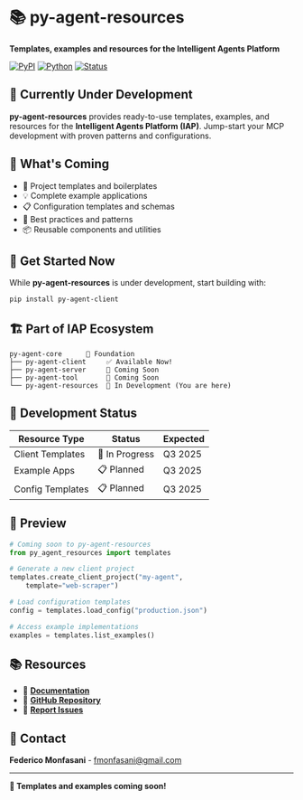 # 📚 py-agent-resources

**Templates, examples and resources for the Intelligent Agents Platform**

[![PyPI](https://img.shields.io/pypi/v/py-agent-resources)](https://pypi.org/project/py-agent-resources/)
[![Python](https://img.shields.io/pypi/pyversions/py-agent-resources)](https://pypi.org/project/py-agent-resources/)
[![Status](https://img.shields.io/badge/Status-In%20Development-orange)](https://pypi.org/project/py-agent-resources/)

## 🚧 Currently Under Development

**py-agent-resources** provides ready-to-use templates, examples, and resources for the **Intelligent Agents Platform (IAP)**. Jump-start your MCP development with proven patterns and configurations.

## 🎯 What's Coming

- 🎨 Project templates and boilerplates
- 💡 Complete example applications
- 📋 Configuration templates and schemas
- 🔧 Best practices and patterns
- 📦 Reusable components and utilities

## 🚀 Get Started Now

While **py-agent-resources** is under development, start building with:

```bash
pip install py-agent-client
```

## 🏗️ Part of IAP Ecosystem

```
py-agent-core      🚧 Foundation
├── py-agent-client     ✅ Available Now!
├── py-agent-server     🚧 Coming Soon
├── py-agent-tool       🚧 Coming Soon
└── py-agent-resources  🚧 In Development (You are here)
```

## 📅 Development Status

| Resource Type | Status | Expected |
|---------------|--------|----------|
| Client Templates | 🚧 In Progress | Q3 2025 |
| Example Apps | 📋 Planned | Q3 2025 |
| Config Templates | 📋 Planned | Q3 2025 |

## 🔮 Preview

```python
# Coming soon to py-agent-resources
from py_agent_resources import templates

# Generate a new client project
templates.create_client_project("my-agent", 
    template="web-scraper")

# Load configuration templates
config = templates.load_config("production.json")

# Access example implementations
examples = templates.list_examples()
```

## 📚 Resources

- 📖 **[Documentation](https://github.com/fmonfasani/intelligent-agents-platform/wiki)**
- 🔗 **[GitHub Repository](https://github.com/fmonfasani/intelligent-agents-platform)**
- 🐛 **[Report Issues](https://github.com/fmonfasani/intelligent-agents-platform/issues)**

## 📧 Contact

**Federico Monfasani** - fmonfasani@gmail.com

---

**🚀 Templates and examples coming soon!**